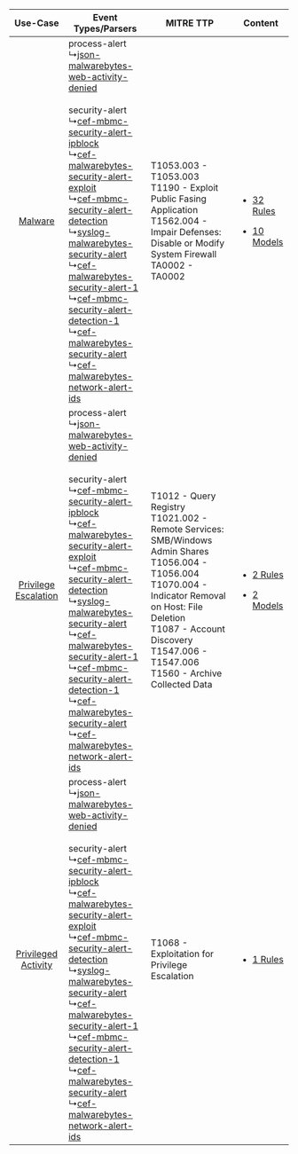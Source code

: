 |    Use-Case    | Event Types/Parsers    | MITRE TTP    | Content    |
|:----:| ---- | ---- | ---- |
|    [Malware](../../../UseCases/uc_malware.md)    |  process-alert<br> ↳[json-malwarebytes-web-activity-denied](Ps/pC_jsonmalwarebyteswebactivitydenied.md)<br><br> security-alert<br> ↳[cef-mbmc-security-alert-ipblock](Ps/pC_cefmbmcsecurityalertipblock.md)<br> ↳[cef-malwarebytes-security-alert-exploit](Ps/pC_cefmalwarebytessecurityalertexploit.md)<br> ↳[cef-mbmc-security-alert-detection](Ps/pC_cefmbmcsecurityalertdetection.md)<br> ↳[syslog-malwarebytes-security-alert](Ps/pC_syslogmalwarebytessecurityalert.md)<br> ↳[cef-malwarebytes-security-alert-1](Ps/pC_cefmalwarebytessecurityalert1.md)<br> ↳[cef-mbmc-security-alert-detection-1](Ps/pC_cefmbmcsecurityalertdetection1.md)<br> ↳[cef-malwarebytes-security-alert](Ps/pC_cefmalwarebytessecurityalert.md)<br> ↳[cef-malwarebytes-network-alert-ids](Ps/pC_cefmalwarebytesnetworkalertids.md)<br> | T1053.003 - T1053.003<br>T1190 - Exploit Public Fasing Application<br>T1562.004 - Impair Defenses: Disable or Modify System Firewall<br>TA0002 - TA0002<br>    | [<ul><li>32 Rules</li></ul><ul><li>10 Models</li></ul>](RM/r_m_malwarebytes_malwarebytes_endpoint_protection_Malware.md)    |
| [Privilege Escalation](../../../UseCases/uc_privilege_escalation.md) |  process-alert<br> ↳[json-malwarebytes-web-activity-denied](Ps/pC_jsonmalwarebyteswebactivitydenied.md)<br><br> security-alert<br> ↳[cef-mbmc-security-alert-ipblock](Ps/pC_cefmbmcsecurityalertipblock.md)<br> ↳[cef-malwarebytes-security-alert-exploit](Ps/pC_cefmalwarebytessecurityalertexploit.md)<br> ↳[cef-mbmc-security-alert-detection](Ps/pC_cefmbmcsecurityalertdetection.md)<br> ↳[syslog-malwarebytes-security-alert](Ps/pC_syslogmalwarebytessecurityalert.md)<br> ↳[cef-malwarebytes-security-alert-1](Ps/pC_cefmalwarebytessecurityalert1.md)<br> ↳[cef-mbmc-security-alert-detection-1](Ps/pC_cefmbmcsecurityalertdetection1.md)<br> ↳[cef-malwarebytes-security-alert](Ps/pC_cefmalwarebytessecurityalert.md)<br> ↳[cef-malwarebytes-network-alert-ids](Ps/pC_cefmalwarebytesnetworkalertids.md)<br> | T1012 - Query Registry<br>T1021.002 - Remote Services: SMB/Windows Admin Shares<br>T1056.004 - T1056.004<br>T1070.004 - Indicator Removal on Host: File Deletion<br>T1087 - Account Discovery<br>T1547.006 - T1547.006<br>T1560 - Archive Collected Data<br> | [<ul><li>2 Rules</li></ul><ul><li>2 Models</li></ul>](RM/r_m_malwarebytes_malwarebytes_endpoint_protection_Privilege_Escalation.md) |
|  [Privileged Activity](../../../UseCases/uc_privileged_activity.md)  |  process-alert<br> ↳[json-malwarebytes-web-activity-denied](Ps/pC_jsonmalwarebyteswebactivitydenied.md)<br><br> security-alert<br> ↳[cef-mbmc-security-alert-ipblock](Ps/pC_cefmbmcsecurityalertipblock.md)<br> ↳[cef-malwarebytes-security-alert-exploit](Ps/pC_cefmalwarebytessecurityalertexploit.md)<br> ↳[cef-mbmc-security-alert-detection](Ps/pC_cefmbmcsecurityalertdetection.md)<br> ↳[syslog-malwarebytes-security-alert](Ps/pC_syslogmalwarebytessecurityalert.md)<br> ↳[cef-malwarebytes-security-alert-1](Ps/pC_cefmalwarebytessecurityalert1.md)<br> ↳[cef-mbmc-security-alert-detection-1](Ps/pC_cefmbmcsecurityalertdetection1.md)<br> ↳[cef-malwarebytes-security-alert](Ps/pC_cefmalwarebytessecurityalert.md)<br> ↳[cef-malwarebytes-network-alert-ids](Ps/pC_cefmalwarebytesnetworkalertids.md)<br> | T1068 - Exploitation for Privilege Escalation<br>    | [<ul><li>1 Rules</li></ul>](RM/r_m_malwarebytes_malwarebytes_endpoint_protection_Privileged_Activity.md)    |